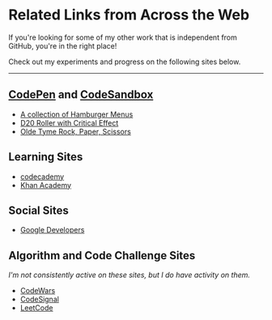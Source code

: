 # Related Links from Across the Web
If you're looking for some of my other work that is independent from GitHub, you're in the right place!

Check out my experiments and progress on the following sites below.

---
## [CodePen](https://codepen.io/davidvdev) and [CodeSandbox](https://codesandbox.io/u/davidvdev)
- [A collection of Hamburger Menus](https://codepen.io/davidvdev/pen/gOWBpmd)
- [D20 Roller with Critical Effect](https://codepen.io/davidvdev/pen/xxdydER)
- [Olde Tyme Rock, Paper, Scissors](https://codepen.io/davidvdev/pen/abJPNgr)

## Learning Sites
- [codecademy](https://www.codecademy.com/profiles/davidvdev)
- [Khan Academy](https://www.khanacademy.org/profile/davidvdev)

## Social Sites
- [Google Developers](https://g.dev/davidvdev)

## Algorithm and Code Challenge Sites
_I'm not consistently active on these sites, but I do have activity on them._
- [CodeWars](https://www.codewars.com/users/davidvdev)
- [CodeSignal](https://app.codesignal.com/profile/davidvdev)
- [LeetCode](https://leetcode.com/davidvdev/)
